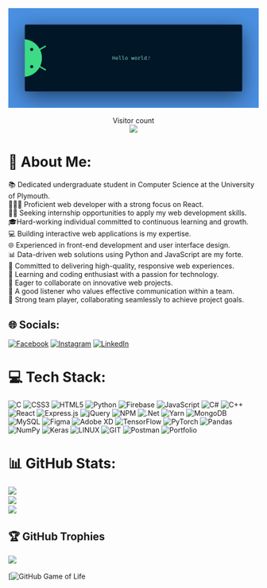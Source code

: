 
<img src="https://github.com/mpmabeyrathne/mpmabeyrathne/blob/main/resources/banner.png" alt="Hello world">

<p align="center"> 
  Visitor count<br>
  <img src="https://profile-counter.glitch.me/mpmabeyrathne/count.svg" />
</p>

# 💫 About Me:
📚 Dedicated undergraduate student in Computer Science at the University of Plymouth.<br>👨🏻‍💻 Proficient web developer with a strong focus on React.<br>🧑‍🎨 Seeking internship opportunities to apply my web development skills.<br>🎓Hard-working individual committed to continuous learning and growth.<br>💻 Building interactive web applications is my expertise.<br>🌐 Experienced in front-end development and user interface design.<br>📊 Data-driven web solutions using Python and JavaScript are my forte.<br>🚀 Committed to delivering high-quality, responsive web experiences.<br>📖 Learning and coding enthusiast with a passion for technology.<br>🌟 Eager to collaborate on innovative web projects.<br>👤 A good listener who values effective communication within a team.<br>🤝 Strong team player, collaborating seamlessly to achieve project goals.


## 🌐 Socials:
[![Facebook](https://img.shields.io/badge/Facebook-%231877F2.svg?logo=Facebook&logoColor=white)](https://facebook.com/https://www.facebook.com/pasindu.maduwantha.3150?mibextid=D4KYlr) [![Instagram](https://img.shields.io/badge/Instagram-%23E4405F.svg?logo=Instagram&logoColor=white)](https://instagram.com/https://instagram.com/___p_a_s_i_n_d_u.___?igshid=OGQ5ZDc2ODk2ZA== ) [![LinkedIn](https://img.shields.io/badge/LinkedIn-%230077B5.svg?logo=linkedin&logoColor=white)](https://linkedin.com/in/https://www.linkedin.com/in/pasindu-abeyrathne-098683234/ ) 

# 💻 Tech Stack:
![C](https://img.shields.io/badge/c-%2300599C.svg?style=plastic&logo=c&logoColor=white) ![CSS3](https://img.shields.io/badge/css3-%231572B6.svg?style=plastic&logo=css3&logoColor=white) ![HTML5](https://img.shields.io/badge/html5-%23E34F26.svg?style=plastic&logo=html5&logoColor=white) ![Python](https://img.shields.io/badge/python-3670A0?style=plastic&logo=python&logoColor=ffdd54) ![Firebase](https://img.shields.io/badge/firebase-%23039BE5.svg?style=plastic&logo=firebase) ![JavaScript](https://img.shields.io/badge/javascript-%23323330.svg?style=plastic&logo=javascript&logoColor=%23F7DF1E) ![C#](https://img.shields.io/badge/c%23-%23239120.svg?style=plastic&logo=c-sharp&logoColor=white) ![C++](https://img.shields.io/badge/c++-%2300599C.svg?style=plastic&logo=c%2B%2B&logoColor=white) ![React](https://img.shields.io/badge/react-%2320232a.svg?style=plastic&logo=react&logoColor=%2361DAFB) ![Express.js](https://img.shields.io/badge/express.js-%23404d59.svg?style=plastic&logo=express&logoColor=%2361DAFB) ![jQuery](https://img.shields.io/badge/jquery-%230769AD.svg?style=plastic&logo=jquery&logoColor=white) ![NPM](https://img.shields.io/badge/NPM-%23000000.svg?style=plastic&logo=npm&logoColor=white) ![.Net](https://img.shields.io/badge/.NET-5C2D91?style=plastic&logo=.net&logoColor=white) ![Yarn](https://img.shields.io/badge/yarn-%232C8EBB.svg?style=plastic&logo=yarn&logoColor=white) ![MongoDB](https://img.shields.io/badge/MongoDB-%234ea94b.svg?style=plastic&logo=mongodb&logoColor=white) ![MySQL](https://img.shields.io/badge/mysql-%2300f.svg?style=plastic&logo=mysql&logoColor=white) 	![Figma](https://img.shields.io/badge/figma-%23F24E1E.svg?style=plastic&logo=figma&logoColor=white) ![Adobe XD](https://img.shields.io/badge/Adobe%20XD-470137?style=plastic&logo=Adobe%20XD&logoColor=#FF61F6) ![TensorFlow](https://img.shields.io/badge/TensorFlow-%23FF6F00.svg?style=plastic&logo=TensorFlow&logoColor=white) ![PyTorch](https://img.shields.io/badge/PyTorch-%23EE4C2C.svg?style=plastic&logo=PyTorch&logoColor=white) ![Pandas](https://img.shields.io/badge/pandas-%23150458.svg?style=plastic&logo=pandas&logoColor=white) ![NumPy](https://img.shields.io/badge/numpy-%23013243.svg?style=plastic&logo=numpy&logoColor=white) ![Keras](https://img.shields.io/badge/Keras-%23D00000.svg?style=plastic&logo=Keras&logoColor=white) ![LINUX](https://img.shields.io/badge/Linux-FCC624?style=plastic&logo=linux&logoColor=black) ![GIT](https://img.shields.io/badge/Git-fc6d26?style=plastic&logo=git&logoColor=white) ![Postman](https://img.shields.io/badge/Postman-FF6C37?style=plastic&logo=postman&logoColor=white) ![Portfolio](https://img.shields.io/badge/Portfolio-%23000000.svg?style=plastic&logo=firefox&logoColor=#FF7139)
# 📊 GitHub Stats:
![](https://github-readme-stats.vercel.app/api?username=mpmabeyrathne&theme=city_light&hide_border=true&include_all_commits=true&count_private=false)<br/>
![](https://github-readme-streak-stats.herokuapp.com/?user=mpmabeyrathne&theme=city_light&hide_border=true)<br/>
![](https://github-readme-stats.vercel.app/api/top-langs/?username=mpmabeyrathne&theme=city_light&hide_border=false&include_all_commits=false&count_private=true&layout=compact)

## 🏆 GitHub Trophies
![](https://github-profile-trophy.vercel.app/?username=mpmabeyrathne&theme=flat&no-frame=false&no-bg=false&margin-w=4)


[![GitHub Game of Life](https://res.cloudinary.com/practicaldev/image/fetch/s--z5X0MXQA--/c_limit%2Cf_auto%2Cfl_progressive%2Cq_66%2Cw_880/https://dev-to-uploads.s3.amazonaws.com/uploads/articles/j8wo9f1mou6g5469671h.gif)




